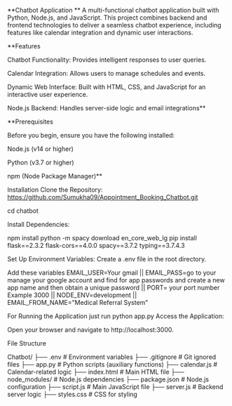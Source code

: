 **Chatbot Application
**
A multi-functional chatbot application built with Python, Node.js, and JavaScript. This project combines backend and frontend technologies to deliver a seamless chatbot experience, including features like calendar integration and dynamic user interactions.

**Features

Chatbot Functionality: Provides intelligent responses to user queries.

Calendar Integration: Allows users to manage schedules and events.

Dynamic Web Interface: Built with HTML, CSS, and JavaScript for an interactive user experience.

Node.js Backend: Handles server-side logic and email integrations**

**Prerequisites

Before you begin, ensure you have the following installed:

Node.js (v14 or higher)

Python (v3.7 or higher)

npm (Node Package Manager)**

Installation
Clone the Repository:  https://github.com/Sumukha09/Appointment_Booking_Chatbot.git

cd chatbot

Install Dependencies:

npm install
 python -m spacy download en_core_web_lg
 pip install flask==2.3.2 flask-cors==4.0.0 spacy==3.7.2 typing==3.7.4.3

Set Up Environment Variables:
Create a .env file in the root directory.

Add these variables
EMAIL_USER=Your gmail   ||
EMAIL_PASS=go to your manage your google account and find for app passwords and create a new app name and then obtain a unique password  ||
PORT= your port number Example 3000  ||
NODE_ENV=development ||
EMAIL_FROM_NAME="Medical Referral System"

For Running the Application just run python app.py
Access the Application:

Open your browser and navigate to http://localhost:3000.

File Structure

Chatbot/
├── .env                # Environment variables
├── .gitignore          # Git ignored files
├── app.py              # Python scripts (auxiliary functions)
├── calendar.js         # Calendar-related logic
├── index.html          # Main HTML file
├── node_modules/       # Node.js dependencies
├── package.json        # Node.js configuration
├── script.js           # Main JavaScript file
├── server.js           # Backend server logic
├── styles.css          # CSS for styling



